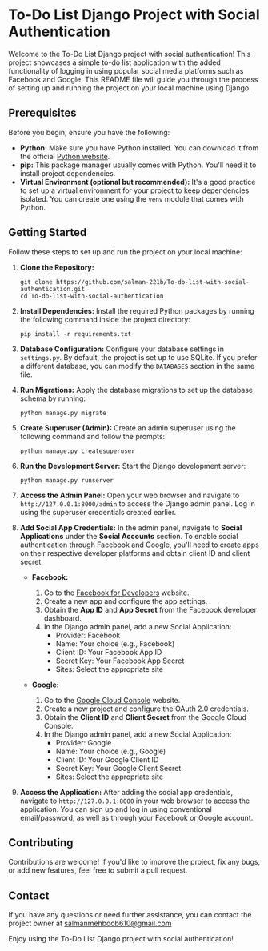 # To-Do List Django Project with Social Authentication

Welcome to the To-Do List Django project with social authentication! This project showcases a simple to-do list application with the added functionality of logging in using popular social media platforms such as Facebook and Google. This README file will guide you through the process of setting up and running the project on your local machine using Django.

## Prerequisites

Before you begin, ensure you have the following:

- **Python:** Make sure you have Python installed. You can download it from the official [Python website](https://www.python.org/).
- **pip:** This package manager usually comes with Python. You'll need it to install project dependencies.
- **Virtual Environment (optional but recommended):** It's a good practice to set up a virtual environment for your project to keep dependencies isolated. You can create one using the `venv` module that comes with Python.

## Getting Started

Follow these steps to set up and run the project on your local machine:

1. **Clone the Repository:**
   ```
   git clone https://github.com/salman-221b/To-do-list-with-social-authentication.git
   cd To-do-list-with-social-authentication
   ```

2. **Install Dependencies:**
   Install the required Python packages by running the following command inside the project directory:
   ```
   pip install -r requirements.txt
   ```

3. **Database Configuration:**
   Configure your database settings in `settings.py`. By default, the project is set up to use SQLite. If you prefer a different database, you can modify the `DATABASES` section in the same file.

4. **Run Migrations:**
   Apply the database migrations to set up the database schema by running:
   ```
   python manage.py migrate
   ```

5. **Create Superuser (Admin):**
   Create an admin superuser using the following command and follow the prompts:
   ```
   python manage.py createsuperuser
   ```

6. **Run the Development Server:**
   Start the Django development server:
   ```
   python manage.py runserver
   ```

7. **Access the Admin Panel:**
   Open your web browser and navigate to `http://127.0.0.1:8000/admin` to access the Django admin panel. Log in using the superuser credentials created earlier.

8. **Add Social App Credentials:**
   In the admin panel, navigate to **Social Applications** under the **Social Accounts** section. To enable social authentication through Facebook and Google, you'll need to create apps on their respective developer platforms and obtain client ID and client secret.

   - **Facebook:**
     1. Go to the [Facebook for Developers](https://developers.facebook.com/) website.
     2. Create a new app and configure the app settings.
     3. Obtain the **App ID** and **App Secret** from the Facebook developer dashboard.
     4. In the Django admin panel, add a new Social Application:
        - Provider: Facebook
        - Name: Your choice (e.g., Facebook)
        - Client ID: Your Facebook App ID
        - Secret Key: Your Facebook App Secret
        - Sites: Select the appropriate site

   - **Google:**
     1. Go to the [Google Cloud Console](https://console.cloud.google.com/) website.
     2. Create a new project and configure the OAuth 2.0 credentials.
     3. Obtain the **Client ID** and **Client Secret** from the Google Cloud Console.
     4. In the Django admin panel, add a new Social Application:
        - Provider: Google
        - Name: Your choice (e.g., Google)
        - Client ID: Your Google Client ID
        - Secret Key: Your Google Client Secret
        - Sites: Select the appropriate site

9. **Access the Application:**
   After adding the social app credentials, navigate to `http://127.0.0.1:8000` in your web browser to access the application. You can sign up and log in using conventional email/password, as well as through your Facebook or Google account.

## Contributing

Contributions are welcome! If you'd like to improve the project, fix any bugs, or add new features, feel free to submit a pull request.



## Contact

If you have any questions or need further assistance, you can contact the project owner at salmanmehboob610@gmail.com

Enjoy using the To-Do List Django project with social authentication!
